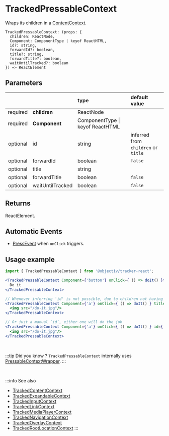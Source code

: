 # TrackedPressableContext

Wraps its children in a [ContentContext](/taxonomy/reference/location-contexts/ContentContext.md).

```tsx
TrackedPressableContext: (props: { 
  children: ReactNode,
  Component: ComponentType | keyof ReactHTML,
  id?: string,
  forwardId?: boolean,
  title?: string,
  forwardTitle?: boolean,
  waitUntilTracked?: boolean
}) => ReactElement
```

## Parameters
|          |                   | type                                 | default value                       |
|:--------:|:------------------|:-------------------------------------|:------------------------------------|
| required | **children**      | ReactNode                            |                                     |
| required | **Component**     | ComponentType &vert; keyof ReactHTML |                                     |
| optional | id                | string                               | inferred from `children` or `title` |
| optional | forwardId         | boolean                              | `false`                             |
| optional | title             | string                               |                                     |
| optional | forwardTitle      | boolean                              | `false`                             |
| optional | waitUntilTracked  | boolean                              | `false`                             |

## Returns
ReactElement.

## Automatic Events
- [PressEvent](/taxonomy/reference/events/PressEvent.md) when `onClick` triggers.

## Usage example

```jsx
import { TrackedPressableContext } from '@objectiv/tracker-react';
```

```jsx
<TrackedPressableContext Component={'button'} onClick={ () => doIt() }>
  Do it
</TrackedPressableContext>

// Whenever inferring 'id' is not possible, due to children not having any text, a `title` can be specified
<TrackedPressableContext Component={'a'} onClick={ () => doIt() } title={'Do it'}>
  <img src="/do-it.jpg"/>
</TrackedPressableContext>

// Or just a manual `id`, either one will do the job
<TrackedPressableContext Component={'a'} onClick={ () => doIt() } id={'do-it'}>
  <img src="/do-it.jpg"/>
</TrackedPressableContext>
```

<br />

:::tip Did you know ?
`TrackedPressableContext` internally uses [PressableContextWrapper](/tracking/react/api-reference/locationWrappers/PressableContextWrapper.md).
:::

<br />

:::info See also
- [TrackedContentContext](/tracking/react/api-reference/trackedContexts/TrackedContentContext.md)
- [TrackedExpandableContext](/tracking/react/api-reference/trackedContexts/TrackedExpandableContext.md)
- [TrackedInputContext](/tracking/react/api-reference/trackedContexts/TrackedInputContext.md)
- [TrackedLinkContext](/tracking/react/api-reference/trackedContexts/TrackedLinkContext.md)
- [TrackedMediaPlayerContext](/tracking/react/api-reference/trackedContexts/TrackedMediaPlayerContext.md)
- [TrackedNavigationContext](/tracking/react/api-reference/trackedContexts/TrackedNavigationContext.md)
- [TrackedOverlayContext](/tracking/react/api-reference/trackedContexts/TrackedOverlayContext.md)
- [TrackedRootLocationContext](/tracking/react/api-reference/trackedContexts/TrackedRootLocationContext.md)
:::
